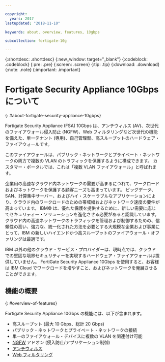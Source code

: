 ```yaml
---

copyright:
  years: 2017
lastupdated: "2018-11-10"

keywords: about, overview, features, 10gbps

subcollection: fortigate-10g

---
```


{:shortdesc: .shortdesc}
{:new_window: target="_blank"}
{:codeblock: .codeblock}
{:pre: .pre}
{:screen: .screen}
{:tip: .tip}
{:download: .download}
{:note: .note}
{:important: .important}

# Fortigate Security Appliance 10Gbps について
{: #about-fortigate-security-appliance-10gbps}

Fortigate Security Appliance (FSA) 10Gbps は、アンチウィルス (AV)、次世代のファイアウォール侵入防止 (NGFW)、Web フィルタリングなど次世代の機能を備えた、単一テナント (専用)、自己管理型、高スループットのハードウェア・ファイアウォールです。

このファイアウォールは、パブリック・ネットワークとプライベート・ネットワークの両方で複数の VLAN のトラフィックを保護するように構成できます。 カスタマー・ポータルでは、これは「複数 VLAN ファイアウォール」と呼ばれます。

企業用の高速なクラウド内ネットワークの需要が高まるにつれて、ワークロードおよびネットワークを保護する顧客ニーズも高まっています。 ビッグデータ、SAN、計算集中サーバー、およびハイ・スケーラブルなアプリケーションにより、クラウド内のワークロードのための帯域幅およびネットワーク速度の要件が高まっています。 IBM© は、優れた保護を提供するために、新しい需要に応じてセキュリティー・ソリューションを進化させる必要があると認識しています。 クラウド内の高速ネットワークのトラフィックを管理および制御するための、信頼性の高い、強力な、統一化された方法を必要とする大規模な企業および事業にとって、IBM の新しいハイエンドかつ高スループットのファイアウォール・オファリングは最適です。

IBM 以外の他のクラウド・サービス・プロバイダーは、現時点では、クラウドでの堅固な境界セキュリティーを実現するハードウェア・ファイアウォールは提供していません。 FortiGate Security Appliance 10Gbps を使用すると、お客様は IBM Cloud でワークロードを増やすこと、およびネットワークを発展させることができます。

## 機能の概要
{: #overview-of-features}

Fortigate Security Appliance 10Gbps の機能には、以下が含まれます。

* 高スループット (最大 10 Gbps、総計 20 Gbps)
* パブリック・ネットワークとプライベート・ネットワークの接続
* 単一のファイアウォール・デバイスに複数の VLAN を関連付け可能
* [NGFW](https://www.fortinet.com/products/security-subscriptions/intrusion-prevention.html) アドオン (侵入防止/アプリケーション制御)
* [アンチウィルス](https://www.fortinet.com/products/security-subscriptions/antivirus.html)
* [Web フィルタリング](https://www.fortinet.com/products/security-subscriptions/web-filtering.html)
